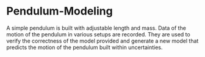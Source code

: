 # Pendulum-Modeling
A simple pendulum is built with adjustable length and mass. Data of the motion of the pendulum in various setups are recorded. They are used to verify the correctness of the model provided and generate a new model that predicts the motion of the pendulum built within uncertainties.  
